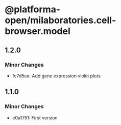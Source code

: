 # @platforma-open/milaboratories.cell-browser.model

## 1.2.0

### Minor Changes

- fc7d5ea: Add gene expression violin plots

## 1.1.0

### Minor Changes

- e0a1751: First version
